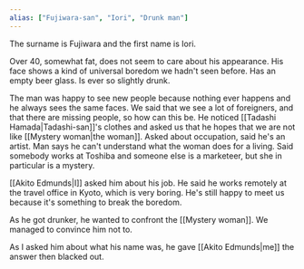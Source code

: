 ```yaml
---
alias: ["Fujiwara-san", "Iori", "Drunk man"]
---
```


The surname is Fujiwara and the first name is Iori.

Over 40, somewhat fat, does not seem to care about his appearance. His face shows a kind of universal boredom we hadn't seen before. Has an empty beer glass. Is ever so slightly drunk.

The man was happy to see new people because nothing ever happens and he always sees the same faces.
We said that we see a lot of foreigners, and that there are missing people, so how can this be.
He noticed [[Tadashi Hamada|Tadashi-san]]'s clothes and asked us that he hopes that we are not like [[Mystery woman|the woman]].
Asked about occupation, said he's an artist.
Man says he can't understand what the woman does for a living.
Said somebody works at Toshiba and someone else is a marketeer,
but she in particular is a mystery.


[[Akito Edmunds|I]] asked him about his job. He said he works remotely at the travel office in Kyoto, which is very boring. He's still happy to meet us because it's something to break the boredom.

As he got drunker, he wanted to confront the [[Mystery woman]]. We managed to convince him not to.

As I asked him about what his name was, he gave [[Akito Edmunds|me]] the answer then blacked out.